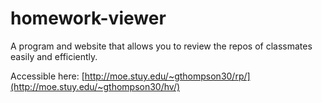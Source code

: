 # homework-viewer
A program and website that allows you to review the repos of classmates easily and efficiently.

Accessible here:
[http://moe.stuy.edu/~gthompson30/rp/](http://moe.stuy.edu/~gthompson30/hv/)
